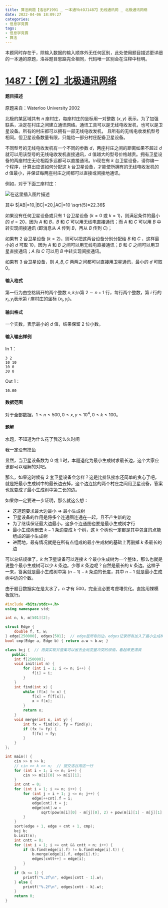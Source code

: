 ```yaml
---
title: 算法刷题【洛谷P1991 _ 一本通YbtOJ1487】无线通讯网 _ 北极通讯网络
date: 2022-04-06 18:09:27
categories:
- 信息学竞赛
tags:
- 信息学竞赛
- 算法
---
```


本题同时存在于，除输入数据的输入顺序外无任何区别，此处使用题目描述更详细的一本通的原题，洛谷题目思路完全相同，代码唯一区别会在注释中标明。

# [1487：【例 2】北极通讯网络](http://ybt.ssoier.cn:8088/problem_show.php?pid=1487)

#### 题目描述

原题来自：Waterloo University 2002

北极的某区域共有 $n$ 座村庄，每座村庄的坐标用一对整数 ($x,y$) 表示。为了加强联系，决定在村庄之间建立通讯网络。通讯工具可以是无线电收发机，也可以是卫星设备。所有的村庄都可以拥有一部无线电收发机， 且所有的无线电收发机型号相同。但卫星设备数量有限，只能给一部分村庄配备卫星设备。

不同型号的无线电收发机有一个不同的参数 $d$，两座村庄之间的距离如果不超过 $d$ 就可以用该型号的无线电收发机直接通讯，$d$ 值越大的型号价格越贵。拥有卫星设备的两座村庄无论相距多远都可以直接通讯。\n现在有 $k$ 台卫星设备，请你编一个程序，计算出应该如何分配这 $k$ 台卫星设备，才能使所拥有的无线电收发机的 $d$ 值最小，并保证每两座村庄之间都可以直接或间接地通讯。

例如，对于下面三座村庄：

![在这里插入图片描述](https://cdn.yixiangzhilv.com/images/314cfc1f92ab9f180cdf9190549296dc.png)

其中 $|AB|=10,|BC|=20,|AC|=10 \sqrt{5}≈22.36$

如果没有任何卫星设备或只有 $1$ 台卫星设备 ($k=0$ 或 $k=1$)，则满足条件的最小的 $d=20$，因为 $A$ 和 $B$，$B$ 和 $C$ 可以用无线电直接通讯；而 $A$ 和 $C$ 可以用 $B$ 中转实现间接通讯 (即消息从 $A$ 传到 $B$，再从 $B$ 传到 $C$)；

如果有 $2$ 台卫星设备 ($k=2$)，则可以把这两台设备分别分配给 $B$ 和 $C$ ，这样最小的 $d$ 可取 $10$，因为 $A$ 和 $B$ 之间可以用无线电直接通讯；$B$ 和 $C$ 之间可以用卫星直接通讯；$A$ 和 $C$ 可以用 $B$ 中转实现间接通讯。

如果有 $3$ 台卫星设备，则 $A,B,C$ 两两之间都可以直接用卫星通讯，最小的 $d$ 可取 $0$。

#### 输入格式

第一行为由空格隔开的两个整数 $n,k$;\n第 $2∼n+1$ 行，每行两个整数，第 $i$ 行的 $x_i,y_i$​ 表示第 $i$ 座村庄的坐标 ($x_i, y_i$)。

#### 输出格式

一个实数，表示最小的 $d$ 值，结果保留 $2$ 位小数。

#### 输入输出样例

In 1：

```text
3 2
10 10
10 0
30 0
```

Out 1：

```text
10.00
```

#### 数据范围

对于全部数据，$1≤n≤500,0≤x,y≤10^4,0≤k≤100$。

#### 题解

水题，不知道为什么花了我这么久时间

~~我一定没有摸鱼~~

显然，当卫星设备数为 $0$ 或 $1$ 时，本题退化为最小生成树求最长边，这个大家应该都可以理解的对吧。

那么，如果这时候有 $2$ 套卫星设备会怎样？这是比排队接水还简单的贪心了吧，就是把最小生成树中的最长边去掉，这个边连接的两个村庄之间用卫星设备，答案也就变成了最小生成树中第二长的边。

如果你一定要进一步证明，那么就这么想：

- 这道题要求最大边最小 => 最小生成树
- 卫星设备的作用是将多个连通图连通在一起，且不产生新的边
- 为了继续保证最大边最小，这多个连通图也要是最小生成树才行
- 最小生成树删去 $k-1$ 条边变成 $k$ 个树，这 $k$ 个树也一定都是其中包含的点能组成的最小生成树
- 进而地，最有情况就是在所有点组成的最小生成树的基础上再删掉 $k$ 条最长的边

可以总结规律了。$k$ 台卫星设备可以连接 $k$ 个最小生成树为一个整体，那么也就是说整个最小生成树可以少 $k$ 条边。少哪 $k$ 条边呢？自然是最长的 $k$ 条边。这样子一来，答案就是最小生成树中第 $(n - 1) - k$ 条边的长度，其中 $n-1$ 就是最小生成树中边的个数。

由于题目数据实在是太水了，$n$ 才有 $500$，完全没必要考虑堆优化。直接用裸模板就行。

```cpp
#include <bits/stdc++.h>
using namespace std;

int n, k, m[501][2];

struct Edge {
    double f, t, w;
} edge[250000], edges[501];  // edge是所有的边，edges记录所有加入了最小生成树的边
bool cmp(Edge a, Edge b) { return a.w < b.w; }

class bcj {  // 用类实现并查集可以省去全局变量冲突的烦恼，看起来更清爽
   public:
    int f[250000];
    void init(int n) {
        for (int i = 1; i <= n; i++) {
            f[i] = i;
        }
    }
    int find(int x) {
        while (f[x] != x) {
            f[x] = f[f[x]];
            x = f[x];
        }
        return x;
    }
    void merge(int x, int y) {
        int fx = find(x), fy = find(y);
        if (fx != fy) {
            f[fx] = fy;
        }
    }
};

int main() {
    cin >> n >> k;
    // cin >> k >> n;  // 提交洛谷用这一行
    for (int i = 1; i <= n; i++) {
        cin >> m[i][0] >> m[i][1];
    }
    int cnt = 0;
    for (int i = 1; i <= n; i++) {
        for (int j = i + 1; j <= n; j++) {
            edge[++cnt].f = i;
            edge[cnt].t = j;
            edge[cnt].w =
                sqrt(pow(m[i][0] - m[j][0], 2) + pow(m[i][1] - m[j][1], 2));
        }
    }
    sort(edge + 1, edge + cnt + 1, cmp);
    bcj b;
    b.init(n);
    int cntt = 0;
    for (int i = 1; i <= cnt && cntt < n; i++) {
        if (b.find(edge[i].f) != b.find(edge[i].t)) {
            b.merge(edge[i].f, edge[i].t);
            edges[cntt++] = edge[i];
        }
    }
    if (k <= 1) {
        printf("%.2f\n", edges[cntt - 1].w);
    } else {
        printf("%.2f\n", edges[cntt - k].w);
    }
    return 0;
}
```

